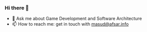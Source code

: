 ### Hi there 👋


- 💬 Ask me about Game Development and Software Architecture
- 📫 How to reach me: get in touch with masud@afsar.info
